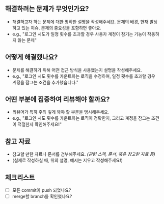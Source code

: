 ## **해결하려는 문제가 무엇인가요?**

- 해결하고자 하는 문제에 대한 명확한 설명을 작성해주세요. 문제의 배경, 현재 발생하고 있는 이슈, 문제의 중요성을 포함하면 좋아요.
- e.g., "로그인 시도가 일정 횟수를 초과할 경우 사용자 계정이 잠기는 기능이 작동하지 않는 문제"

## **어떻게 해결했나요?**

- 문제를 해결하기 위해 어떤 접근 방식을 사용했는지 설명을 작성해주세요.
- e.g., "로그인 시도 횟수를 카운트하는 로직을 수정하여, 일정 횟수를 초과할 경우 계정을 잠그는 조건을 추가했습니다."

## **어떤 부분에 집중하여 리뷰해야 할까요?**

- 리뷰어가 특히 주의 깊게 봐야 할 부분을 명시해주세요.
- e.g., "로그인 시도 횟수를 카운트하는 로직이 정확한지, 그리고 계정을 잠그는 조건이 적절한지 확인해주세요!"

## **참고 자료**

- 참고할 만한 자료나 문서를 첨부해주세요. _(관련 스펙, 문서, 혹은 참고한 자료 등)_
- (실제로 작성하실 때, 위의 설명, 예시는 지우고 작성해주세요!)

## **체크리스트**
- [ ] 모든 commit이 push 되었나요?
- [ ] merge할 branch를 확인했나요?

[//]: # (- [ ] 테스트가 전부 통과되었나요?)
